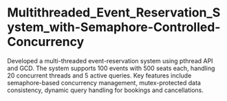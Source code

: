 # Multithreaded_Event_Reservation_System_with-Semaphore-Controlled-Concurrency
Developed a multi-threaded event-reservation system using pthread API and GCD. The system supports 100 events with 500 seats each, handling 20 concurrent threads and 5 active queries. Key features include semaphore-based concurrency management, mutex-protected data consistency, dynamic query handling for bookings and cancellations.
